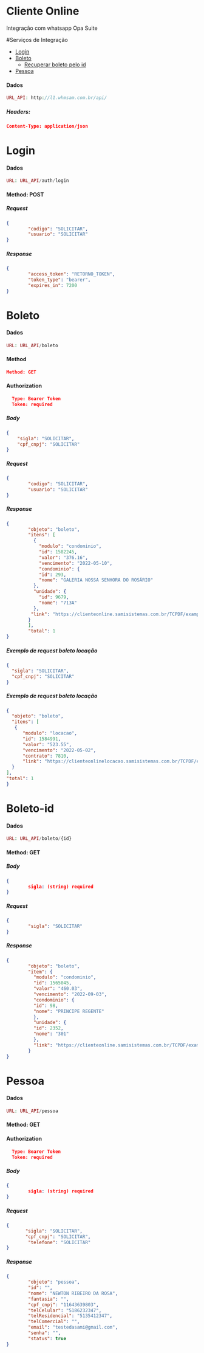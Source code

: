 # Cliente Online
Integração com whatsapp Opa Suite

#Serviços de Integração

<!--ts-->
   * [Login](#Login)
   * [Boleto](#Boleto)
      * [Recuperar boleto pelo id](#Boleto-id)
   * [Pessoa](#Pessoa)
   
<!--te-->

#### **Dados**
```php
URL_API: http://l1.whmsam.com.br/api/
```

##### **Headers:**
```json
Content-Type: application/json
```


# Login

#### **Dados**
```php
URL: URL_API/auth/login
```

#### **Method: POST**

##### **Request**

```json
{ 
        "codigo": "SOLICITAR",
        "usuario": "SOLICITAR"
}
```


##### **Response**
```json
{ 
        "access_token": "RETORNO_TOKEN",
        "token_type": "bearer",
        "expires_in": 7200
}
```

#


# Boleto

#### **Dados**
```php
URL: URL_API/boleto 
```

#### **Method**
```json
Method: GET
```

#### **Authorization**
```json
  Type: Bearer Token
  Token: required
```

##### **Body**

```json
{ 
    "sigla": "SOLICITAR",
    "cpf_cnpj": "SOLICITAR"
}
```


##### **Request**
```json
{ 
        "codigo": "SOLICITAR",
        "usuario": "SOLICITAR"
}
```


##### **Response**
```json
{ 
        "objeto": "boleto",
        "itens": [
          {
            "modulo": "condominio",
            "id": 1582245,
            "valor": "376.16",
            "vencimento": "2022-05-10",
            "condominio": {
            "id": 293,
            "nome": "GALERIA NOSSA SENHORA DO ROSÁRIO"
          },
          "unidade": {
            "id": 9679,
            "nome": "713A"
          },
         "link": "https://clienteonline.samisistemas.com.br/TCPDF/examples/ImprimirBoletoEmail.php?p=bar4952548269786648N"
        }
        ],
        "total": 1
}
```


##### **Exemplo de request boleto locação**
```json
{
  "sigla": "SOLICITAR",
  "cpf_cnpj": "SOLICITAR"
}
```


##### **Exemplo de request boleto locação**
```json
{
  "objeto": "boleto",
  "itens": [
   {
      "modulo": "locacao",
      "id": 1584991,
      "valor": "523.55",
      "vencimento": "2022-05-02",
      "contrato": 7810,
      "link": "https://clienteonlinelocacao.samisistemas.com.br/TCPDF/examples/ImprimirBoletoEmail.php?p=bar2158548272159394L"
  }
],
"total": 1
}
```

# Boleto-id


#### **Dados**
```php
URL: URL_API/boleto/{id}
```

#### **Method: GET**


##### **Body**

```json
{ 
        sigla: (string) required
}
```

##### **Request**

```json
{ 
        "sigla": "SOLICITAR"
}
```


##### **Response**
```json
{ 
        "objeto": "boleto",
        "item": {
          "modulo": "condominio",
          "id": 1565045,
          "valor": "460.03",
          "vencimento": "2022-09-03",
          "condominio": {
          "id": 98,
          "nome": "PRINCIPE REGENTE"
          },
          "unidade": {
          "id": 2352,
          "nome": "301"
          },
          "link": "https://clienteonline.samisistemas.com.br/TCPDF/examples/ImprimirBoletoEmail.php?p=bar1955548068238855E"
        }
}
```



# Pessoa


#### **Dados**
```php
URL: URL_API/pessoa
```

#### **Method: GET**

#### **Authorization**
```json
  Type: Bearer Token
  Token: required
```

##### **Body**

```json
{ 
        sigla: (string) required
}
```

##### **Request**

```json
{ 
       "sigla": "SOLICITAR",
       "cpf_cnpj": "SOLICITAR",
        "telefone": "SOLICITAR"
}
```


##### **Response**
```json
{ 
        "objeto": "pessoa",
        "id": "",
        "nome": "NEWTON RIBEIRO DA ROSA",
        "fantasia": "",
        "cpf_cnpj": "11643639803",
        "telCelular": "5186232347",
        "telResidencial": "5135412347",
        "telComercial": "",
        "email": "testedasami@gmail.com",
        "senha": "",
        "status": true
}
```
